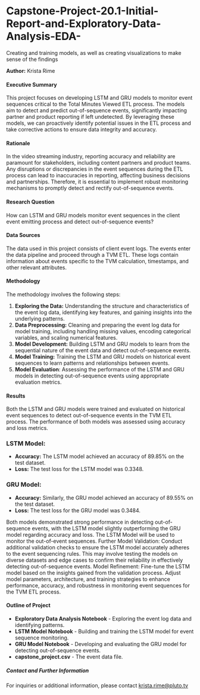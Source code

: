 # Capstone-Project-20.1-Initial-Report-and-Exploratory-Data-Analysis-EDA-
Creating and training models, as well as creating visualizations to make sense of the findings

**Author:** Krista Rime

#### Executive Summary
This project focuses on developing LSTM and GRU models to monitor event sequences critical to the Total Minutes Viewed ETL process. The models aim to detect and predict out-of-sequence events, significantly impacting partner and product reporting if left undetected. By leveraging these models, we can proactively identify potential issues in the ETL process and take corrective actions to ensure data integrity and accuracy.

#### Rationale
In the video streaming industry, reporting accuracy and reliability are paramount for stakeholders, including content partners and product teams. Any disruptions or discrepancies in the event sequences during the ETL process can lead to inaccuracies in reporting, affecting business decisions and partnerships. Therefore, it is essential to implement robust monitoring mechanisms to promptly detect and rectify out-of-sequence events.

#### Research Question
How can LSTM and GRU models monitor event sequences in the client event emitting process and detect out-of-sequence events?

#### Data Sources
The data used in this project consists of client event logs. The events enter the data pipeline and proceed through a TVM ETL. These logs contain information about events specific to the TVM calculation, timestamps, and other relevant attributes.

#### Methodology
The methodology involves the following steps:
1. **Exploring the Data:** Understanding the structure and characteristics of the event log data, identifying key features, and gaining insights into the underlying patterns.
2. **Data Preprocessing:** Cleaning and preparing the event log data for model training, including handling missing values, encoding categorical variables, and scaling numerical features.
3. **Model Development:** Building LSTM and GRU models to learn from the sequential nature of the event data and detect out-of-sequence events.
4. **Model Training:** Training the LSTM and GRU models on historical event sequences to learn patterns and relationships between events.
5. **Model Evaluation**: Assessing the performance of the LSTM and GRU models in detecting out-of-sequence events using appropriate evaluation metrics.

#### Results
Both the LSTM and GRU models were trained and evaluated on historical event sequences to detect out-of-sequence events in the TVM ETL process. The performance of both models was assessed using accuracy and loss metrics.

### LSTM Model:
- **Accuracy:** The LSTM model achieved an accuracy of 89.85% on the test dataset.
- **Loss:** The test loss for the LSTM model was 0.3348.

### GRU Model:
- **Accuracy:** Similarly, the GRU model achieved an accuracy of 89.55% on the test dataset.
- **Loss:** The test loss for the GRU model was 0.3484.

Both models demonstrated strong performance in detecting out-of-sequence events, with the LSTM model slightly outperforming the GRU model regarding accuracy and loss. The LSTM Model will be used to monitor the out-of-event sequences.
Further Model Validation: Conduct additional validation checks to ensure the LSTM model accurately adheres to the event sequencing rules. This may involve testing the models on diverse datasets and edge cases to confirm their reliability in effectively detecting out-of-sequence events.
Model Refinement: Fine-tune the LSTM model based on the insights gained from the validation process. Adjust model parameters, architecture, and training strategies to enhance performance, accuracy, and robustness in monitoring event sequences for the TVM ETL process.


#### Outline of Project
- **Exploratory Data Analysis Notebook** - Exploring the event log data and identifying patterns.
- **LSTM Model Notebook** - Building and training the LSTM model for event sequence monitoring.
- **GRU Model Notebook** - Developing and evaluating the GRU model for detecting out-of-sequence events.
- **capstone_project.csv** - The event data file.

##### Contact and Further Information
For inquiries or additional information, please contact krista.rime@pluto.tv
